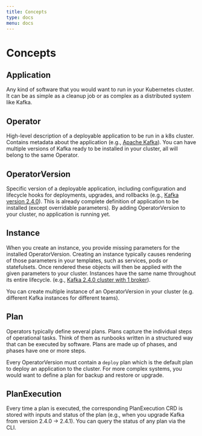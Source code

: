 ```yaml
---
title: Concepts
type: docs
menu: docs
---
```


# Concepts

## Application

Any kind of software that you would want to run in your Kubernetes cluster. It can be as simple as a cleanup job or as complex as a distributed system like Kafka.

## Operator

High-level description of a deployable application to be run in a k8s cluster. Contains metadata about the application (e.g., [Apache Kafka](https://github.com/kudobuilder/kudo/blob/master/config/samples/kafka-operator.yaml)).
You can have multiple versions of Kafka ready to be installed in your cluster, all will belong to the same Operator.

## OperatorVersion

Specific version of a deployable application, including configuration and lifecycle hooks for deployments, upgrades, and rollbacks (e.g., [Kafka version 2.4.0](https://github.com/kudobuilder/kudo/blob/master/config/samples/kafka-operatorversion.yaml)).
This is already complete definition of application to be installed (except overridable parameters). By adding OperatorVersion to your cluster, no application is running yet.

## Instance

When you create an instance, you provide missing parameters for the installed OperatorVersion. Creating an instance typically causes rendering of those parameters in your templates, such as services, pods or statefulsets. Once rendered these objects will then be applied with the given parameters to your cluster.
Instances have the same name throughout its entire lifecycle. (e.g., [Kafka 2.4.0 cluster with 1 broker](https://github.com/kudobuilder/kudo/blob/master/config/samples/kafka-instance.yaml)).

You can create multiple instance of an OperatorVersion in your cluster (e.g. different Kafka instances for different teams).

## Plan

Operators typically define several plans. Plans capture the individual steps of operational tasks. Think of them as runbooks written in a structured way that can be executed by software. Plans are made up of phases, and phases have one or more steps.

Every OperatorVersion must contain a `deploy` plan which is the default plan to deploy an application to the cluster. For more complex systems, you would want to define a plan for backup and restore or upgrade.

## PlanExecution

Every time a plan is executed, the corresponding PlanExecution CRD is stored with inputs and status of the plan (e.g., when you upgrade Kafka from version 2.4.0 -> 2.4.1).
You can query the status of any plan via the CLI.
